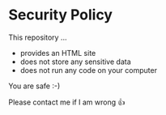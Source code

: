 # Security Policy

This repository ...

- provides an HTML site
- does not store any sensitive data
- does not run any code on your computer

You are safe :-)

Please contact me if I am wrong :+1:
